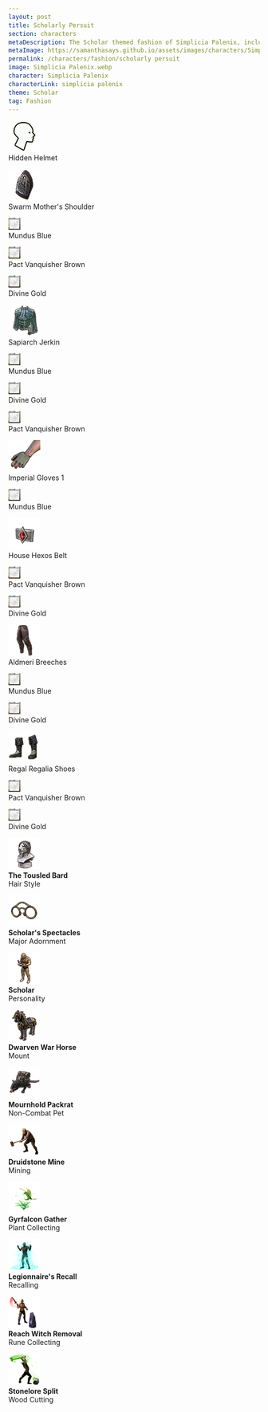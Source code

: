 ```yaml
---
layout: post
title: Scholarly Persuit
section: characters
metaDescription: The Scholar themed fashion of Simplicia Palenix, including styles, dyes, and collectibles. 
metaImage: https://samanthasays.github.io/assets/images/characters/Simplicia Palenix.webp
permalink: /characters/fashion/scholarly persuit
image: Simplicia Palenix.webp
character: Simplicia Palenix
characterLink: simplicia palenix
theme: Scholar
tag: Fashion
---
```


<div class="fashionContainer">
    <div class="fashionOutfit">
        <div class="fashionStyle">
            <p><img src="/assets/images/icons/eso/armour/hidden helmet.webp" alt="Hidden Helmet"><br>
            Hidden Helmet</p>
        </div>
        <div class="fashionDye">
            <p></p>
        </div>
        <div class="fashionDye">
            <p></p>
        </div>
        <div class="fashionDye">
            <p></p>
        </div>
        <div class="fashionStyle">
            <p><img src="/assets/images/icons/eso/armour/swarm mother's shoulder.webp" alt="Swarm Mother's Shoulder"><br>
            Swarm Mother's Shoulder</p>
        </div>
        <div class="fashionDye">
            <p><img style="background-color: #6f83aa" src="/assets/images/icons/eso/dye.webp" alt="Dye"><br>
            Mundus Blue</p>
        </div>
        <div class="fashionDye">
            <p><img style="background-color: #72311c" src="/assets/images/icons/eso/dye.webp" alt="Dye"><br>
            Pact Vanquisher Brown</p>
        </div>
        <div class="fashionDye">
            <p><img style="background-color: #d6b14b" src="/assets/images/icons/eso/dye.webp" alt="Dye"><br>
            Divine Gold</p>
        </div>
        <div class="fashionStyle">
            <p><img src="/assets/images/icons/eso/armour/sapiarch jerkin.webp" alt="Sapiarch Jerkin"><br>
            Sapiarch Jerkin</p>
        </div>
        <div class="fashionDye">
            <p><img style="background-color: #6f83aa" src="/assets/images/icons/eso/dye.webp" alt="Dye"><br>
            Mundus Blue</p>
        </div>
        <div class="fashionDye">
            <p><img style="background-color: #d6b14b" src="/assets/images/icons/eso/dye.webp" alt="Dye"><br>
            Divine Gold</p>
        </div>
        <div class="fashionDye">
            <p><img style="background-color: #72311c" src="/assets/images/icons/eso/dye.webp" alt="Dye"><br>
            Pact Vanquisher Brown</p>
        </div>
        <div class="fashionStyle">
            <p><img src="/assets/images/icons/eso/armour/imperial gloves 1.webp" alt="Imperial Gloves 1"><br>
            Imperial Gloves 1</p>
        </div>
        <div class="fashionDye">
            <p><img style="background-color: #6f83aa" src="/assets/images/icons/eso/dye.webp" alt="Dye"><br>
            Mundus Blue</p>
        </div>
        <div class="fashionDye">
            <p></p>
        </div>
        <div class="fashionDye">
            <p></p>
        </div>
        <div class="fashionStyle">
            <p><img src="/assets/images/icons/eso/armour/house hexos belt.webp" alt="House Hexos Belt"><br>
            House Hexos Belt</p>
        </div>
        <div class="fashionDye">
            <p><img style="background-color: #72311c" src="/assets/images/icons/eso/dye.webp" alt="Dye"><br>
            Pact Vanquisher Brown</p>
        </div>
        <div class="fashionDye">
            <p><img style="background-color: #d6b14b" src="/assets/images/icons/eso/dye.webp" alt="Dye"><br>
            Divine Gold</p>
        </div>
        <div class="fashionDye">
            <p></p>
        </div>
        <div class="fashionStyle">
            <p><img src="/assets/images/icons/eso/armour/aldmeri dominion breeches.webp" alt="Aldmeri Breeches"><br>
            Aldmeri Breeches</p>
        </div>
        <div class="fashionDye">
            <p><img style="background-color: #6f83aa" src="/assets/images/icons/eso/dye.webp" alt="Dye"><br>
            Mundus Blue</p>
        </div>
        <div class="fashionDye">
            <p></p>
        </div>
        <div class="fashionDye">
            <p><img style="background-color: #d6b14b" src="/assets/images/icons/eso/dye.webp" alt="Dye"><br>
            Divine Gold</p>
        </div>
        <div class="fashionStyle">
            <p><img src="/assets/images/icons/eso/armour/regal regalia shoes.webp" alt="Regal Regalia Shoes"><br>
            Regal Regalia Shoes</p>
        </div>
        <div class="fashionDye">
            <p></p>
        </div>
        <div class="fashionDye">
            <p><img style="background-color: #72311c" src="/assets/images/icons/eso/dye.webp" alt="Dye"><br>
            Pact Vanquisher Brown</p>
        </div>
        <div class="fashionDye">
            <p><img style="background-color: #d6b14b" src="/assets/images/icons/eso/dye.webp" alt="Dye"><br>
            Divine Gold</p>
        </div>
    </div>
</div>

<div class="fashionContainer">
    <div class="fashionCollectibles">
        <div class="fashionCollectible" style="width: 50%">
            <p><img src="/assets/images/icons/eso/collectibles/the tousled bard.webp" alt="The Tousled Bard"><br>
            <span style="font-weight: bold">The Tousled Bard</span><br>
            Hair Style</p>
        </div>
        <div class="fashionCollectible" style="width: 50%">
            <p><img src="/assets/images/icons/eso/collectibles/scholar's spectacles.webp" alt="Scholar's Spectacles"><br>
            <span style="font-weight: bold">Scholar's Spectacles</span><br>
            Major Adornment</p>
        </div>
        <div class="fashionCollectible" style="width: 100%; clear: both">
            <p><img src="/assets/images/icons/eso/collectibles/scholar.webp" alt="Scholar"><br>
            <span style="font-weight: bold">Scholar</span><br>
            Personality</p>
        </div>
        <div class="fashionCollectible" style="width: 50%; clear: both">
            <p><img src="/assets/images/icons/eso/collectibles/dwarven war horse.webp" alt="Dwarven War Horse"><br>
            <span style="font-weight: bold">Dwarven War Horse</span><br>
            Mount</p>
        </div>
        <div class="fashionCollectible" style="width: 50%">
            <p><img src="/assets/images/icons/eso/collectibles/mournhold packrat.webp" alt="Mournhold Packrat"><br>
                <span style="font-weight: bold">Mournhold Packrat</span><br>
            Non-Combat Pet</p>
        </div>
        <div class="fashionCollectible" style="width: 33%; clear: both">
            <p><img src="/assets/images/icons/eso/collectibles/druidstone mine.webp" alt="Druidstone Mine"><br>
            <span style="font-weight: bold">Druidstone Mine</span><br>
            Mining</p>
        </div>
        <div class="fashionCollectible" style="width: 33%">
            <p><img src="/assets/images/icons/eso/collectibles/gyrfalcon gather.webp" alt="Gyrfalcon Gather"><br>
            <span style="font-weight: bold">Gyrfalcon Gather</span><br>
            Plant Collecting</p>
        </div>
        <div class="fashionCollectible" style="width: 33%">
            <p><img src="/assets/images/icons/eso/collectibles/legionnaire's recall.webp" alt="Legionnaire's Recall"><br>
            <span style="font-weight: bold">Legionnaire's Recall</span><br>
            Recalling</p>
        </div>
        <div class="fashionCollectible" style="width: 50%; clear: both">
            <p><img src="/assets/images/icons/eso/collectibles/reach witch removal.webp" alt="Reach Witch Removal"><br>
            <span style="font-weight: bold">Reach Witch Removal</span><br>
            Rune Collecting</p>
        </div>
        <div class="fashionCollectible" style="width: 50%">
            <p><img src="/assets/images/icons/eso/collectibles/stonelore split.webp" alt="Stonelore Split"><br>
            <span style="font-weight: bold">Stonelore Split</span><br>
            Wood Cutting</p>
        </div>
    </div>
</div>
